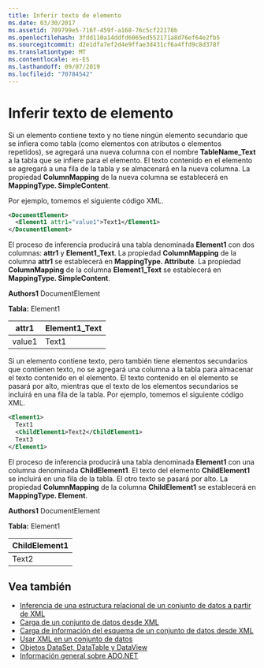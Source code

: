 ```yaml
---
title: Inferir texto de elemento
ms.date: 03/30/2017
ms.assetid: 789799e5-716f-459f-a168-76c5cf22178b
ms.openlocfilehash: 3fdd110a14ddfd6065ed552171a8d76ef64e2fb5
ms.sourcegitcommit: d2e1dfa7ef2d4e9ffae3d431cf6a4ffd9c8d378f
ms.translationtype: MT
ms.contentlocale: es-ES
ms.lasthandoff: 09/07/2019
ms.locfileid: "70784542"
---
```

# <a name="inferring-element-text"></a>Inferir texto de elemento
Si un elemento contiene texto y no tiene ningún elemento secundario que se infiera como tabla (como elementos con atributos o elementos repetidos), se agregará una nueva columna con el nombre **TableName_Text** a la tabla que se infiere para el elemento. El texto contenido en el elemento se agregará a una fila de la tabla y se almacenará en la nueva columna. La propiedad **ColumnMapping** de la nueva columna se establecerá en **MappingType. SimpleContent**.  
  
 Por ejemplo, tomemos el siguiente código XML.  
  
```xml  
<DocumentElement>  
  <Element1 attr1="value1">Text1</Element1>  
</DocumentElement>  
```  
  
 El proceso de inferencia producirá una tabla denominada **Element1** con dos columnas: **attr1** y **Element1_Text**. La propiedad **ColumnMapping** de la columna **attr1** se establecerá en **MappingType. Attribute**. La propiedad **ColumnMapping** de la columna **Element1_Text** se establecerá en **MappingType. SimpleContent**.  
  
 **Authors1** DocumentElement  
  
 **Tabla:** Element1  
  
|attr1|Element1_Text|  
|-----------|--------------------|  
|value1|Text1|  
  
 Si un elemento contiene texto, pero también tiene elementos secundarios que contienen texto, no se agregará una columna a la tabla para almacenar el texto contenido en el elemento. El texto contenido en el elemento se pasará por alto, mientras que el texto de los elementos secundarios se incluirá en una fila de la tabla. Por ejemplo, tomemos el siguiente código XML.  
  
```xml  
<Element1>  
  Text1  
  <ChildElement1>Text2</ChildElement1>  
  Text3  
</Element1>  
```  
  
 El proceso de inferencia producirá una tabla denominada **Element1** con una columna denominada **ChildElement1**. El texto del elemento **ChildElement1** se incluirá en una fila de la tabla. El otro texto se pasará por alto. La propiedad **ColumnMapping** de la columna **ChildElement1** se establecerá en **MappingType. Element**.  
  
 **Authors1** DocumentElement  
  
 **Tabla:** Element1  
  
|ChildElement1|  
|-------------------|  
|Text2|  
  
## <a name="see-also"></a>Vea también

- [Inferencia de una estructura relacional de un conjunto de datos a partir de XML](inferring-dataset-relational-structure-from-xml.md)
- [Carga de un conjunto de datos desde XML](loading-a-dataset-from-xml.md)
- [Carga de información del esquema de un conjunto de datos desde XML](loading-dataset-schema-information-from-xml.md)
- [Usar XML en un conjunto de datos](using-xml-in-a-dataset.md)
- [Objetos DataSet, DataTable y DataView](index.md)
- [Información general sobre ADO.NET](../ado-net-overview.md)
